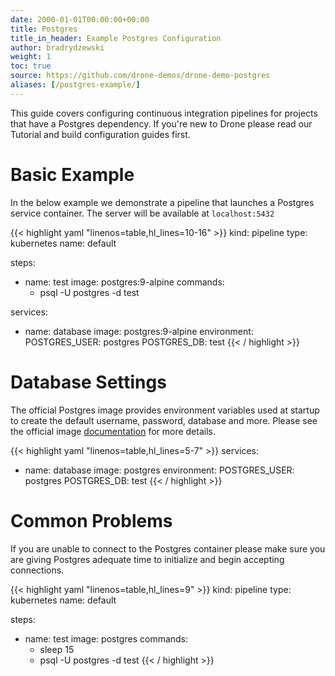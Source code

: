```yaml
---
date: 2000-01-01T00:00:00+00:00
title: Postgres
title_in_header: Example Postgres Configuration
author: bradrydzewski
weight: 1
toc: true
source: https://github.com/drone-demos/drone-demo-postgres
aliases: [/postgres-example/]
---
```


This guide covers configuring continuous integration pipelines for projects that have a Postgres dependency. If you're new to Drone please read our Tutorial and build configuration guides first.

# Basic Example

In the below example we demonstrate a pipeline that launches a Postgres service container. The server will be available at `localhost:5432`

{{< highlight yaml "linenos=table,hl_lines=10-16" >}}
kind: pipeline
type: kubernetes
name: default

steps:
- name: test
  image: postgres:9-alpine
  commands:
  - psql -U postgres -d test

services:
- name: database
  image: postgres:9-alpine
  environment:
    POSTGRES_USER: postgres
    POSTGRES_DB: test
{{< / highlight >}}

# Database Settings

The official Postgres image provides environment variables used at startup
to create the default username, password, database and more. Please see the
official image [documentation](https://hub.docker.com/_/postgres/) for more details.

{{< highlight yaml "linenos=table,hl_lines=5-7" >}}
services:
- name: database
  image: postgres
  environment:
    POSTGRES_USER: postgres
    POSTGRES_DB: test
{{< / highlight >}}

# Common Problems

If you are unable to connect to the Postgres container please make sure you
are giving Postgres adequate time to initialize and begin accepting
connections.

{{< highlight yaml "linenos=table,hl_lines=9" >}}
kind: pipeline
type: kubernetes
name: default

steps:
- name: test
  image: postgres
  commands:
  - sleep 15
  - psql -U postgres -d test
{{< / highlight >}}
